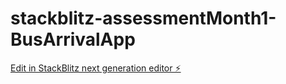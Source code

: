 # stackblitz-assessmentMonth1-BusArrivalApp

[Edit in StackBlitz next generation editor ⚡️](https://stackblitz.com/~/github.com/Branzer77/stackblitz-assessmentMonth1-BusArrivalApp)